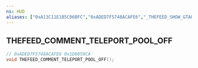 ```yaml
---
ns: HUD
aliases: ["0xA13C11E1B5C06BFC","0xADED7F5748ACAFE6","_THEFEED_SHOW_GTAO_TOOLTIPS"]
---
```

## THEFEED_COMMENT_TELEPORT_POOL_OFF

```c
// 0xADED7F5748ACAFE6 0x1D6859CA
void THEFEED_COMMENT_TELEPORT_POOL_OFF();
```

